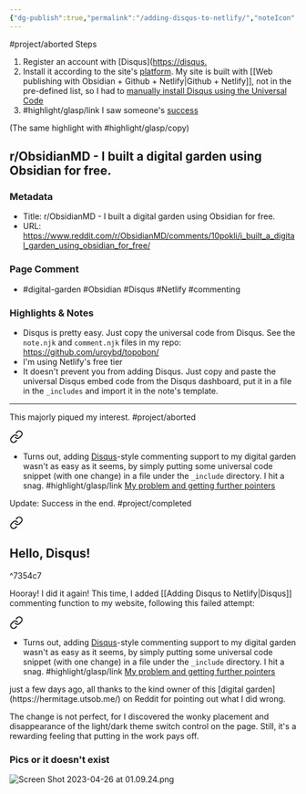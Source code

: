 ```yaml
---
{"dg-publish":true,"permalink":"/adding-disqus-to-netlify/","noteIcon":"2","created":"","updated":""}
---
```


#project/aborted 
Steps
1. Register an account with [Disqus]([https://disqus.](https://disqus.com/)
2. Install it according to the site's [platform](https://ericliaointerpreting-netlify-app.disqus.com/admin/settings/install/). My site is built with [[Web publishing with Obsidian + Github + Netlify\|Github + Netlify]], not in the pre-defined list, so I had to [manually install Disqus using the Universal Code](https://ericliaointerpreting-netlify-app.disqus.com/admin/settings/universalcode/)
3. #highlight/glasp/link I saw someone's [success](https://glasp.co/highlight-embed?u=zeYBfVAGSvNl7zMHjBkmeoK0t0g1&d=GIk4F86kOFIl9B2B642P&h=97ia3eqcu5xz4xij&m=h)

(The same highlight with #highlight/glasp/copy)
## r/ObsidianMD - I built a digital garden using Obsidian for free.

### Metadata

- Title: r/ObsidianMD - I built a digital garden using Obsidian for free.
- URL: https://www.reddit.com/r/ObsidianMD/comments/10pokli/i_built_a_digital_garden_using_obsidian_for_free/
### Page Comment

- #digital-garden #Obsidian #Disqus #Netlify #commenting 

### Highlights & Notes

- Disqus is pretty easy. Just copy the universal code from Disqus. See the `note.njk` and `comment.njk` files in my repo: https://github.com/uroybd/topobon/
- I'm using Netlify's free tier
- It doesn't prevent you from adding Disqus. Just copy and paste the universal Disqus embed code from the Disqus dashboard, put it in a file in the `_includes` and import it in the note's template.

---
This majorly piqued my interest.
#project/aborted 
<div class="transclusion internal-embed is-loaded"><a class="markdown-embed-link" href="/10-dailynotes/2023-04-24/#7e438f" aria-label="Open link"><svg xmlns="http://www.w3.org/2000/svg" width="24" height="24" viewBox="0 0 24 24" fill="none" stroke="currentColor" stroke-width="2" stroke-linecap="round" stroke-linejoin="round" class="svg-icon lucide-link"><path d="M10 13a5 5 0 0 0 7.54.54l3-3a5 5 0 0 0-7.07-7.07l-1.72 1.71"></path><path d="M14 11a5 5 0 0 0-7.54-.54l-3 3a5 5 0 0 0 7.07 7.07l1.71-1.71"></path></svg></a><div class="markdown-embed">



* Turns out, adding [Disqus](https://disqus.com/)-style commenting support to my digital garden wasn't as easy as it seems, by simply putting some universal code snippet (with one change) in a file under the `_include` directory. I hit a snag. 
	#highlight/glasp/link  [My problem and getting further pointers](https://glasp.co/highlight-embed?u=zeYBfVAGSvNl7zMHjBkmeoK0t0g1&d=GIk4F86kOFIl9B2B642P&h=q7grki25c15lga58&m=h) 

</div></div>

Update: Success in the end.
#project/completed 

<div class="transclusion internal-embed is-loaded"><a class="markdown-embed-link" href="/10-dailynotes/2023-04-26/" aria-label="Open link"><svg xmlns="http://www.w3.org/2000/svg" width="24" height="24" viewBox="0 0 24 24" fill="none" stroke="currentColor" stroke-width="2" stroke-linecap="round" stroke-linejoin="round" class="svg-icon lucide-link"><path d="M10 13a5 5 0 0 0 7.54.54l3-3a5 5 0 0 0-7.07-7.07l-1.72 1.71"></path><path d="M14 11a5 5 0 0 0-7.54-.54l-3 3a5 5 0 0 0 7.07 7.07l1.71-1.71"></path></svg></a><div class="markdown-embed">




## Hello, Disqus!

^7354c7

Hooray! I did it again! This time, I added [[Adding Disqus to Netlify\|Disqus]] commenting function to my website, following this failed attempt: 
<div class="transclusion internal-embed is-loaded"><a class="markdown-embed-link" href="/10-dailynotes/2023-04-24/#7e438f" aria-label="Open link"><svg xmlns="http://www.w3.org/2000/svg" width="24" height="24" viewBox="0 0 24 24" fill="none" stroke="currentColor" stroke-width="2" stroke-linecap="round" stroke-linejoin="round" class="svg-icon lucide-link"><path d="M10 13a5 5 0 0 0 7.54.54l3-3a5 5 0 0 0-7.07-7.07l-1.72 1.71"></path><path d="M14 11a5 5 0 0 0-7.54-.54l-3 3a5 5 0 0 0 7.07 7.07l1.71-1.71"></path></svg></a><div class="markdown-embed">



* Turns out, adding [Disqus](https://disqus.com/)-style commenting support to my digital garden wasn't as easy as it seems, by simply putting some universal code snippet (with one change) in a file under the `_include` directory. I hit a snag. 
	#highlight/glasp/link  [My problem and getting further pointers](https://glasp.co/highlight-embed?u=zeYBfVAGSvNl7zMHjBkmeoK0t0g1&d=GIk4F86kOFIl9B2B642P&h=q7grki25c15lga58&m=h) 

</div></div>
just a few days ago, all thanks to the kind owner of this [digital garden](https://hermitage.utsob.me/) on Reddit for pointing out what I did wrong.

The change is not perfect, for I discovered the wonky placement and disappearance of the light/dark theme switch control on the page. Still, it's a rewarding feeling that putting in the work pays off.

### Pics or it doesn't exist

![Screen Shot 2023-04-26 at 01.09.24.png](/img/user/_attachments/Screen%20Shot%202023-04-26%20at%2001.09.24.png)

</div></div>

